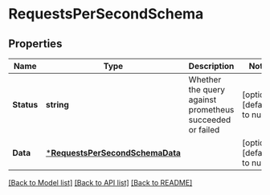# RequestsPerSecondSchema

## Properties
Name | Type | Description | Notes
------------ | ------------- | ------------- | -------------
**Status** | **string** | Whether the query against prometheus succeeded or failed | [optional] [default to null]
**Data** | [***RequestsPerSecondSchemaData**](requestsPerSecondSchema_data.md) |  | [optional] [default to null]

[[Back to Model list]](../README.md#documentation-for-models) [[Back to API list]](../README.md#documentation-for-api-endpoints) [[Back to README]](../README.md)

